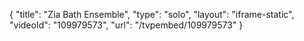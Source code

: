 {
    "title": "Zia Bath Ensemble",
    "type": "solo",
    "layout": "iframe-static",
    "videoId": "109979573",
    "url": "\/tvpembed\/109979573"
}